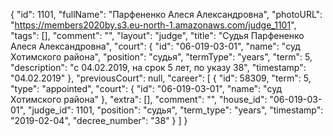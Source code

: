{
    "id": 1101,
    "fullName": "Парфененко Алеся Александровна",
    "photoURL": "https://members2020by.s3.eu-north-1.amazonaws.com/judge_1101",
    "tags": [],
    "comment": "",
    "layout": "judge",
    "title": "Судья Парфененко Алеся Александровна",
    "court": {
        "id": "06-019-03-01",
        "name": "суд Хотимского района",
        "position": "судья",
        "termType": "years",
        "term": 5,
        "description": "c 04.02.2019, на срок 5 лет, по указу 38",
        "timestamp": "04.02.2019"
    },
    "previousCourt": null,
    "career": [
        {
            "id": 58309,
            "term": 5,
            "type": "appointed",
            "court": {
                "id": "06-019-03-01",
                "name": "суд Хотимского района"
            },
            "extra": [],
            "comment": "",
            "house_id": "06-019-03-01",
            "judge_id": 1101,
            "position": "судья",
            "term_type": "years",
            "timestamp": "2019-02-04",
            "decree_number": "38"
        }
    ]
}
